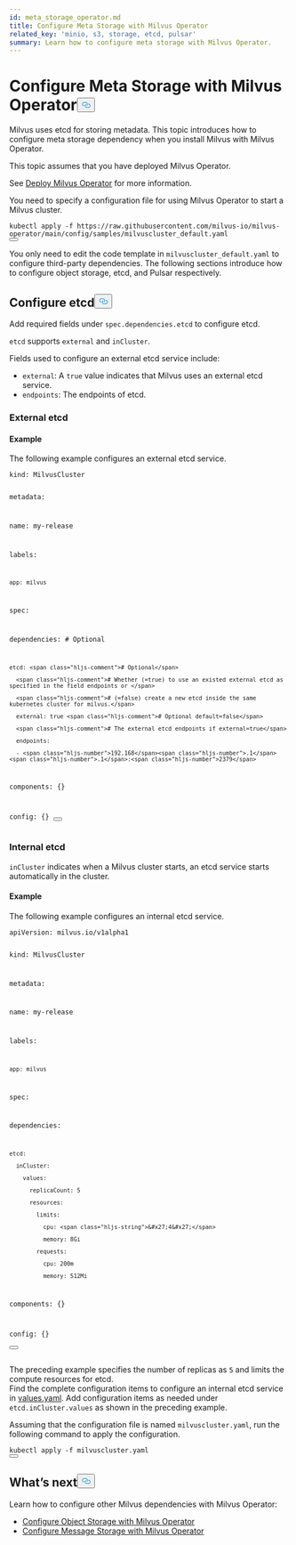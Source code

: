 ```yaml
---
id: meta_storage_operator.md
title: Configure Meta Storage with Milvus Operator
related_key: 'minio, s3, storage, etcd, pulsar'
summary: Learn how to configure meta storage with Milvus Operator.
---
```

<h1 id="Configure-Meta-Storage-with-Milvus-Operator" class="common-anchor-header">Configure Meta Storage with Milvus Operator<button data-href="#Configure-Meta-Storage-with-Milvus-Operator" class="anchor-icon" translate="no">
      <svg translate="no"
        aria-hidden="true"
        focusable="false"
        height="20"
        version="1.1"
        viewBox="0 0 16 16"
        width="16"
      >
        <path
          fill="#0092E4"
          fill-rule="evenodd"
          d="M4 9h1v1H4c-1.5 0-3-1.69-3-3.5S2.55 3 4 3h4c1.45 0 3 1.69 3 3.5 0 1.41-.91 2.72-2 3.25V8.59c.58-.45 1-1.27 1-2.09C10 5.22 8.98 4 8 4H4c-.98 0-2 1.22-2 2.5S3 9 4 9zm9-3h-1v1h1c1 0 2 1.22 2 2.5S13.98 12 13 12H9c-.98 0-2-1.22-2-2.5 0-.83.42-1.64 1-2.09V6.25c-1.09.53-2 1.84-2 3.25C6 11.31 7.55 13 9 13h4c1.45 0 3-1.69 3-3.5S14.5 6 13 6z"
        ></path>
      </svg>
    </button></h1><p>Milvus uses etcd for storing metadata. This topic introduces how to configure meta storage dependency when you install Milvus with Milvus Operator.</p>
<p>This topic assumes that you have deployed Milvus Operator.</p>
<div class="alert note">See <a href="https://milvus.io/docs/v2.1.x/install_cluster-milvusoperator.md">Deploy Milvus Operator</a> for more information. </div>
<p>You need to specify a configuration file for using Milvus Operator to start a Milvus cluster.</p>
<pre><code translate="no" class="language-YAML">kubectl apply -f <span class="hljs-attr">https</span>:<span class="hljs-comment">//raw.githubusercontent.com/milvus-io/milvus-operator/main/config/samples/milvuscluster_default.yaml</span>
<button class="copy-code-btn"></button></code></pre>
<p>You only need to edit the code template in <code translate="no">milvuscluster_default.yaml</code> to configure third-party dependencies. The following sections introduce how to configure object storage, etcd, and Pulsar respectively.</p>
<h2 id="Configure-etcd" class="common-anchor-header">Configure etcd<button data-href="#Configure-etcd" class="anchor-icon" translate="no">
      <svg translate="no"
        aria-hidden="true"
        focusable="false"
        height="20"
        version="1.1"
        viewBox="0 0 16 16"
        width="16"
      >
        <path
          fill="#0092E4"
          fill-rule="evenodd"
          d="M4 9h1v1H4c-1.5 0-3-1.69-3-3.5S2.55 3 4 3h4c1.45 0 3 1.69 3 3.5 0 1.41-.91 2.72-2 3.25V8.59c.58-.45 1-1.27 1-2.09C10 5.22 8.98 4 8 4H4c-.98 0-2 1.22-2 2.5S3 9 4 9zm9-3h-1v1h1c1 0 2 1.22 2 2.5S13.98 12 13 12H9c-.98 0-2-1.22-2-2.5 0-.83.42-1.64 1-2.09V6.25c-1.09.53-2 1.84-2 3.25C6 11.31 7.55 13 9 13h4c1.45 0 3-1.69 3-3.5S14.5 6 13 6z"
        ></path>
      </svg>
    </button></h2><p>Add required fields under <code translate="no">spec.dependencies.etcd</code> to configure etcd.</p>
<p><code translate="no">etcd</code> supports <code translate="no">external</code> and <code translate="no">inCluster</code>.</p>
<p>Fields used to configure an external etcd service include:</p>
<ul>
<li><code translate="no">external</code>: A <code translate="no">true</code> value indicates that Milvus uses an external etcd service.</li>
<li><code translate="no">endpoints</code>: The endpoints of etcd.</li>
</ul>
<h3 id="External-etcd" class="common-anchor-header">External etcd</h3><h4 id="Example" class="common-anchor-header">Example</h4><p>The following example configures an external etcd service.</p>
<pre><code translate="no" class="language-YAML">kind: MilvusCluster

metadata:

  name: my-release

  labels:

    app: milvus


spec:

  dependencies: <span class="hljs-comment"># Optional</span>

    etcd: <span class="hljs-comment"># Optional</span>

      <span class="hljs-comment"># Whether (=true) to use an existed external etcd as specified in the field endpoints or </span>

      <span class="hljs-comment"># (=false) create a new etcd inside the same kubernetes cluster for milvus.</span>

      external: true <span class="hljs-comment"># Optional default=false</span>

      <span class="hljs-comment"># The external etcd endpoints if external=true</span>

      endpoints:

      - <span class="hljs-number">192.168</span><span class="hljs-number">.1</span><span class="hljs-number">.1</span>:<span class="hljs-number">2379</span>

  components: {}

  config: {}
<button class="copy-code-btn"></button></code></pre>
<h3 id="Internal-etcd" class="common-anchor-header">Internal etcd</h3><p><code translate="no">inCluster</code> indicates when a Milvus cluster starts, an etcd service starts automatically in the cluster.</p>
<h4 id="Example" class="common-anchor-header">Example</h4><p>The following example configures an internal etcd service.</p>
<pre><code translate="no" class="language-YAML">apiVersion: milvus.io/v1alpha1

kind: MilvusCluster

metadata:

  name: my-release

  labels:

    app: milvus

spec:

  dependencies:

    etcd:

      inCluster:

        values:

          replicaCount: 5

          resources:

            limits: 

              cpu: <span class="hljs-string">&#x27;4&#x27;</span>

              memory: 8Gi

            requests:

              cpu: 200m

              memory: 512Mi

  components: {}

  config: {}              
<button class="copy-code-btn"></button></code></pre>
<div class="alert note">The preceding example specifies the number of replicas as <code translate="no">5</code> and limits the compute resources for etcd.</div>
<div class="alert note">Find the complete configuration items to configure an internal etcd service in <a href="https://github.com/bitnami/charts/blob/ba6f8356e725a8342fe738a3b73ae40d5488b2ad/bitnami/etcd/values.yaml">values.yaml</a>. Add configuration items as needed under <code translate="no">etcd.inCluster.values</code> as shown in the preceding example.</div>
<p>Assuming that the configuration file is named <code translate="no">milvuscluster.yaml</code>, run the following command to apply the configuration.</p>
<pre><code translate="no" class="language-Shell">kubectl apply -f milvuscluster.yaml
<button class="copy-code-btn"></button></code></pre>
<h2 id="Whats-next" class="common-anchor-header">What’s next<button data-href="#Whats-next" class="anchor-icon" translate="no">
      <svg translate="no"
        aria-hidden="true"
        focusable="false"
        height="20"
        version="1.1"
        viewBox="0 0 16 16"
        width="16"
      >
        <path
          fill="#0092E4"
          fill-rule="evenodd"
          d="M4 9h1v1H4c-1.5 0-3-1.69-3-3.5S2.55 3 4 3h4c1.45 0 3 1.69 3 3.5 0 1.41-.91 2.72-2 3.25V8.59c.58-.45 1-1.27 1-2.09C10 5.22 8.98 4 8 4H4c-.98 0-2 1.22-2 2.5S3 9 4 9zm9-3h-1v1h1c1 0 2 1.22 2 2.5S13.98 12 13 12H9c-.98 0-2-1.22-2-2.5 0-.83.42-1.64 1-2.09V6.25c-1.09.53-2 1.84-2 3.25C6 11.31 7.55 13 9 13h4c1.45 0 3-1.69 3-3.5S14.5 6 13 6z"
        ></path>
      </svg>
    </button></h2><p>Learn how to configure other Milvus dependencies with Milvus Operator:</p>
<ul>
<li><a href="/docs/ja/object_storage_operator.md">Configure Object Storage with Milvus Operator</a></li>
<li><a href="/docs/ja/message_storage_operator.md">Configure Message Storage with Milvus Operator</a></li>
</ul>
